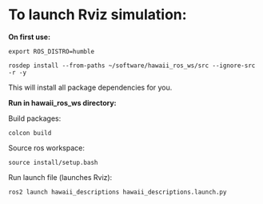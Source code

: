 # To launch Rviz simulation:

**On first use:**

`export ROS_DISTRO=humble`

`rosdep install --from-paths ~/software/hawaii_ros_ws/src --ignore-src -r -y`

This will install all package dependencies for you.

**Run in hawaii_ros_ws directory:**

Build packages:

`colcon build`

Source ros workspace:

`source install/setup.bash`

Run launch file (launches Rviz):

`ros2 launch hawaii_descriptions hawaii_descriptions.launch.py`
